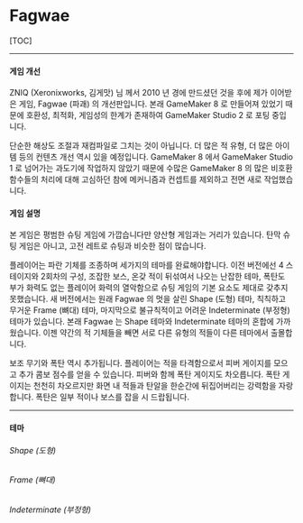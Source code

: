 # Fagwae

[TOC]



------

#### 게임 개선

 ZNIQ (Xeronixworks, 김게맛) 님 께서 2010 년 경에 만드셨던 것을 후에 제가 이어받은 게임, Fagwae (파괘) 의 개선판입니다. 본래 GameMaker 8 로 만들어져 있었기 때문에 호환성, 최적화, 게임성의 한계가 존재하여 GameMaker Studio 2 로 포팅 중입니다.

 단순한 해상도 조절과 재컴파일로 그치는 것이 아닙니다. 더 많은 적 유형, 더 많은 아이템 등의 컨텐츠 개선 역시 있을 예정입니다. GameMaker 8 에서 GameMaker Studio 1 로 넘어가는 과도기에 작업하지 않았기 때문에 수많은 GameMaker 8 의 많은 비호환 함수들의 처리에 대해 고심하던 참에 메커니즘과 컨셉트를 제외하고 전면 새로 작업했습니다.

#### 게임 설명

  본 게임은 평범한 슈팅 게임에 가깝습니다만 양산형 게임과는 거리가 있습니다. 탄막 슈팅 게임은 아니고, 고전 레트로 슈팅과 비슷한 점이 많습니다.

 플레이어는 파란 기체를 조종하며 세가지의 테마를 완료해야합니다. 이전 버전에선 4 스테이지와 2회차의 구성, 조잡한 보스, 온갖 적이 뒤섞여서 나오는 난잡한 테마, 폭탄도 부가 화력도 없는 플레이어 화력의 열악함으로 슈팅 게임의 기본 요소도 제대로 갖추지 못했습니다. 새 버전에서는 원래 Fagwae 의 멋을 살린 Shape (도형) 테마, 칙칙하고 무거운 Frame (뼈대) 테마, 마지막으로 불규칙적이고 어려운 Indeterminate (부정형) 테마가 있습니다. 본래 Fagwae 는 Shape 테마와 Indeterminate 테마의 혼합에 가까웠습니다. 이젠 약간의 적 기체들을 빼면 서로 다른 유형의 적들이 다른 테마에서 출몰합니다.

보조 무기와 폭탄 역시 추가됩니다. 플레이어는 적을 타격함으로서 피버 게이지를 모으고 추가 콤보 점수를 얻을 수 있습니다. 피버와 함께 폭탄 게이지도 차오릅니다. 폭탄 게이지는 천천히 차오르지만 화면 내 적들과 탄알을 한순간에 뒤집어버리는 강력함을 자랑합니다. 폭탄은 일부 적이나 보스를 잡을 시 드랍됩니다.

------

#### 테마

###### Shape (도형)



###### Frame (뼈대)



###### Indeterminate (부정형)